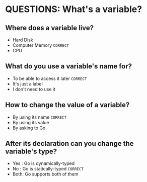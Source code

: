 # QUESTIONS: What's a variable?

## Where does a variable live?
* Hard Disk
* Computer Memory  `CORRECT`
* CPU

## What do you use a variable's name for?
* To be able to access it later  `CORRECT`
* It's just a label
* I don't need to use it

## How to change the value of a variable?
* By using its name  `CORRECT`
* By using its value
* By asking to Go
 
## After its declaration can you change the variable's type?
* Yes : Go is dynamically-typed
* No  : Go is statically-typed  `CORRECT`
* Both: Go supports both of them

